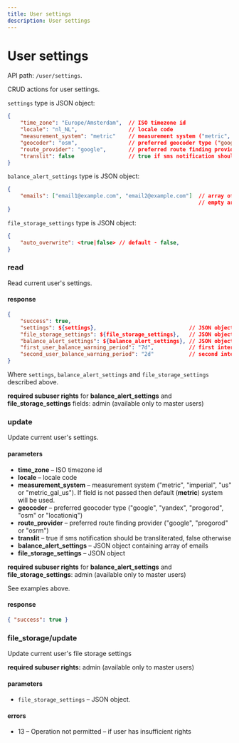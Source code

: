 ```yaml
---
title: User settings 
description: User settings
---
```


# User settings

API path: `/user/settings`.

CRUD actions for user settings.

`settings` type is JSON object:

```json
{
    "time_zone": "Europe/Amsterdam",  // ISO timezone id
    "locale": "nl_NL",                // locale code
    "measurement_system": "metric"    // measurement system ("metric", "imperial", "us" or "metric_gal_us")
    "geocoder": "osm",                // preferred geocoder type ("google", "yandex", "progorod", "osm" or "locationiq")
    "route_provider": "google",       // preferred route finding provider ("google", "progorod" or "osrm")
    "translit": false                 // true if sms notification should be transliterated, false otherwise
}
```

`balance_alert_settings` type is JSON object:

```json
{
    "emails": ["email1@example.com", "email2@example.com"]  // array of emails to send alert message about balance
                                                            // empty array means disclaimer of notifications
}
```

`file_storage_settings` type is JSON object:

```json
{
    "auto_overwrite": <true|false> // default - false,
}
```

### read

Read current user's settings.

#### response

```json
{
    "success": true,
    "settings": ${settings},                             // JSON object
    "file_storage_settings": ${file_storage_settings},   // JSON object
    "balance_alert_settings": ${balance_alert_settings}, // JSON object
    "first_user_balance_warning_period": "7d",           // first interval to send alert
    "second_user_balance_warning_period": "2d"           // second interval to send alert
}
```

Where `settings`, `balance_alert_settings` and `file_storage_settings` described above.

**required subuser rights** for **balance\_alert\_settings** and **file\_storage\_settings** fields: admin (available only to master users)


### update

Update current user's settings.

#### parameters

*   **time_zone** – ISO timezone id
*   **locale** – locale code
*   **measurement_system** – measurement system ("metric", "imperial", "us" or "metric_gal_us"). If field is not passed then default (**metric**) system will be used.
*   **geocoder** – preferred geocoder type ("google", "yandex", "progorod", "osm" or "locationiq")
*   **route_provider** – preferred route finding provider ("google", "progorod" or "osrm")
*   **translit** – true if sms notification should be transliterated, false otherwise
*   **balance\_alert\_settings** – JSON object containing array of emails
*   **file\_storage\_settings** – JSON object

**required subuser rights** for **balance\_alert\_settings** and **file\_storage\_settings**: admin (available only to master users)

See examples above.

#### response

```json
{ "success": true }
```

### file_storage/update

Update current user's file storage settings

**required subuser rights:** admin (available only to master users)

#### parameters

*    `file_storage_settings` – JSON object.

#### errors

*    13 – Operation not permitted – if user has insufficient rights
